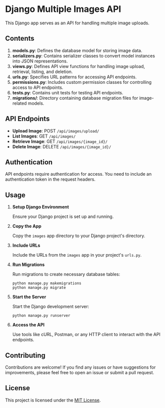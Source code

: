 # Django Multiple Images API

This Django app serves as an API for handling multiple image uploads.

## Contents

1. **models.py**: Defines the database model for storing image data.
2. **serializers.py**: Contains serializer classes to convert model instances into JSON representations.
3. **views.py**: Defines API view functions for handling image upload, retrieval, listing, and deletion.
4. **urls.py**: Specifies URL patterns for accessing API endpoints.
5. **permissions.py**: Includes custom permission classes for controlling access to API endpoints.
6. **tests.py**: Contains unit tests for testing API endpoints.
7. **migrations/**: Directory containing database migration files for image-related models.

## API Endpoints

- **Upload Image**: POST `/api/images/upload/`
- **List Images**: GET `/api/images/`
- **Retrieve Image**: GET `/api/images/{image_id}/`
- **Delete Image**: DELETE `/api/images/{image_id}/`

## Authentication

API endpoints require authentication for access. You need to include an authentication token in the request headers.

## Usage

1. **Setup Django Environment**

   Ensure your Django project is set up and running.

2. **Copy the App**

   Copy the `images` app directory to your Django project's directory.

3. **Include URLs**

   Include the URLs from the `images` app in your project's `urls.py`.

4. **Run Migrations**

   Run migrations to create necessary database tables:

   ```
   python manage.py makemigrations
   python manage.py migrate
   ```

5. **Start the Server**

   Start the Django development server:

   ```
   python manage.py runserver
   ```

6. **Access the API**

   Use tools like cURL, Postman, or any HTTP client to interact with the API endpoints.

## Contributing

Contributions are welcome! If you find any issues or have suggestions for improvements, please feel free to open an issue or submit a pull request.

## License

This project is licensed under the [MIT License](LICENSE).
